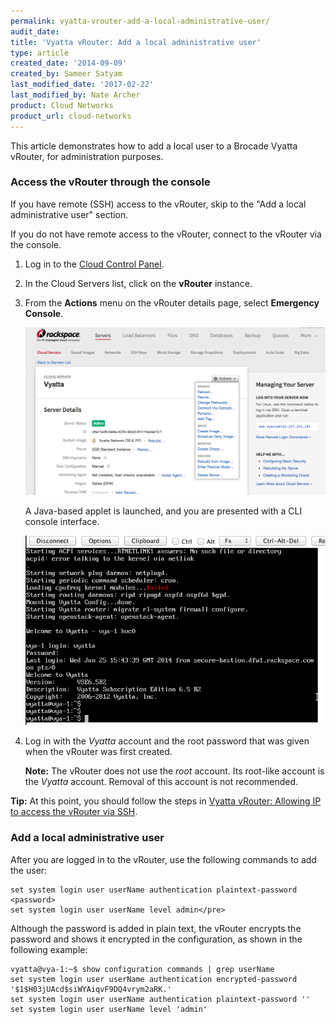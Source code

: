```yaml
---
permalink: vyatta-vrouter-add-a-local-administrative-user/
audit_date:
title: 'Vyatta vRouter: Add a local administrative user'
type: article
created_date: '2014-09-09'
created_by: Sameer Satyam
last_modified_date: '2017-02-22'
last_modified_by: Nate Archer
product: Cloud Networks
product_url: cloud-networks
---
```


This article demonstrates how to add a local user to a Brocade Vyatta vRouter, for administration purposes.

### Access the vRouter through the console

If you have remote (SSH) access to the vRouter, skip to the "Add a local administrative user" section.

If you do not have remote access to the vRouter, connect to the vRouter via the console.

1.	Log in to the [Cloud Control Panel](https://mycloud.rackspace.com).

2.	In the Cloud Servers list, click on the **vRouter** instance.

3.	From the **Actions** menu on the vRouter details page, select **Emergency Console**.

    ![](880-1_0.png)

    A Java-based applet is launched, and you are presented with a CLI console interface.

    ![](880-2.png)

4.	Log in with the *Vyatta* account and the root password that was given when the vRouter was first created.

    **Note:** The vRouter does not use the *root* account. Its root-like account is the *Vyatta* account. Removal of this account is not recommended.

**Tip:** At this point, you should follow the steps in [Vyatta vRouter: Allowing IP to access the vRouter via SSH](/support/how-to/vyatta-vrouter-allow-an-ip-address-to-access-the-vrouter-via-ssh).

### Add a local administrative user

After you are logged in to the vRouter, use the following commands to add the user:

    set system login user userName authentication plaintext-password <password>
    set system login user userName level admin</pre>

Although the password is added in plain text, the vRouter encrypts the password and shows it encrypted in the configuration, as shown in the following example:

    vyatta@vya-1:~$ show configuration commands | grep userName
    set system login user userName authentication encrypted-password '$1$H03jUAcd$siWYAiqvF9DQ4vrym2aRK.'
    set system login user userName authentication plaintext-password ''
    set system login user userName level 'admin'
